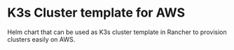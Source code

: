 # K3s Cluster template for AWS

Helm chart that can be used as K3s cluster template in Rancher to provision clusters easily on AWS.
